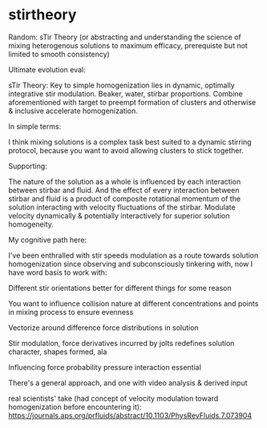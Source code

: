 # stirtheory
Random: sTir Theory (or abstracting and understanding the science of mixing heterogenous solutions to maximum efficacy, prerequiste but not limited to smooth consistency)  

Ultimate evolution eval:

sTir Theory: Key to simple homogenization lies in dynamic, optimally integrative stir modulation. Beaker, water, stirbar proportions. Combine aforementioned with target to preempt formation of clusters and otherwise & inclusive accelerate homogenization.

In simple terms:

I think mixing solutions is a complex task best suited to a dynamic stirring protocol, because you want to avoid allowing clusters to stick together.

Supporting:

The nature of the solution as a whole is influenced by each interaction between stirbar and fluid. And the effect of every interaction between stirbar and fluid is a product of composite rotational momentum of the solution interacting with velocity fluctuations of the stirbar. Modulate velocity dynamically & potentially interactively for superior solution homogeneity.

My cognitive path here:

I've been enthralled with stir speeds modulation as a route towards solution homogenization since observing and subconsciously tinkering with, now I have word basis to work with:

Different stir orientations better for different things for some reason

You want to influence collision nature at different concentrations and points in mixing process to ensure evenness

Vectorize around difference force distributions in solution

Stir modulation, force derivatives incurred by jolts redefines solution character, shapes formed, ala

Influencing force probability pressure interaction essential

There's a general approach, and one with video analysis & derived input

real scientists' take (had concept of velocity modulation toward homogenization before encountering it): https://journals.aps.org/prfluids/abstract/10.1103/PhysRevFluids.7.073904
